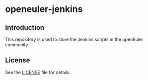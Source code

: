 # openeuler-jenkins

## Introduction

This repository is used to store the Jenkins scripts in the openEuler community.

## License

See the [LICENSE](LICENSE) file for details.
